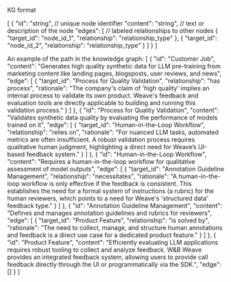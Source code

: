 KG format

[
{
"id": "string", // unique node identifier
"content": "string", // text or description of the node
"edges": [ // labeled relationships to other nodes
{
"target_id": "node_id_1",
"relationship": "relationship_type"
},
{
"target_id": "node_id_2",
"relationship": "relationship_type"
}
]
}
]

An example of the path in the knowledge graph:
[
{
"id": "Customer Job",
"content": "Generates high quality synthetic data for LLM pre-training from marketing content like landing pages, blogsposts, user reviews, and news",
"edge": [
{
"target_id": "Process for Quality Validation",
"relationship": "has process",
"rationale": "The company's claim of 'high quality' implies an internal process to validate its own product. Weave's feedback and evaluation tools are directly applicable to building and running this validation process."
}
]
},
{
"id": "Process for Quality Validation",
"content": "Validates synthetic data quality by evaluating the performance of models trained on it",
"edge": [
{
"target_id": "Human-in-the-Loop Workflow",
"relationship": "relies on",
"rationale": "For nuanced LLM tasks, automated metrics are often insufficient. A robust validation process requires qualitative human judgment, highlighting a direct need for Weave’s UI-based feedback system."
}
]
},
{
"id": "Human-in-the-Loop Workflow",
"content": "Requires a human-in-the-loop workflow for qualitative assessment of model outputs",
"edge": [
{
"target_id": "Annotation Guideline Management",
"relationship": "necessitates",
"rationale": "A human-in-the-loop workflow is only effective if the feedback is consistent. This establishes the need for a formal system of instructions (a rubric) for the human reviewers, which points to a need for Weave's 'structured data' feedback type."
}
]
},
{
"id": "Annotation Guideline Management",
"content": "Defines and manages annotation guidelines and rubrics for reviewers",
"edge": [
{
"target_id": "Product Feature",
"relationship": "is solved by",
"rationale": "The need to collect, manage, and structure human annotations and feedback is a direct use case for a dedicated product feature."
}
]
},
{
"id": "Product Feature",
"content": "Efficiently evaluating LLM applications requires robust tooling to collect and analyze feedback. W&B Weave provides an integrated feedback system, allowing users to provide call feedback directly through the UI or programmatically via the SDK.",
"edge": []
}
]
